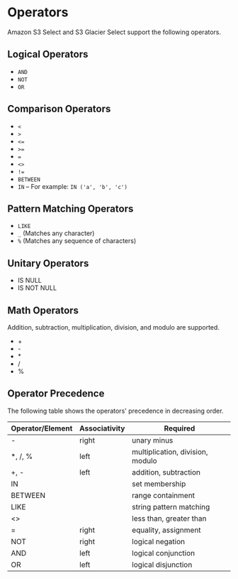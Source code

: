 # Operators<a name="s3-glacier-select-sql-reference-operators"></a>

Amazon S3 Select and S3 Glacier Select support the following operators\.

## Logical Operators<a name="s3-glacier-select-sql-reference-loical-ops"></a>
+ `AND`
+ `NOT`
+ `OR`

## Comparison Operators<a name="s3-glacier-select-sql-reference-compare-ops"></a>
+ `<` 
+ `>` 
+ `<=`
+ `>=`
+ `=`
+ `<>`
+ `!=`
+ `BETWEEN`
+ `IN` – For example: `IN ('a', 'b', 'c')`

## Pattern Matching Operators<a name="s3-glacier-select-sql-reference-pattern"></a>
+ `LIKE`
+ `_` \(Matches any character\)
+ `%` \(Matches any sequence of characters\)

## Unitary Operators<a name="s3-glacier-select-sql-reference-unitary-ops"></a>
+ IS NULL
+ IS NOT NULL

## Math Operators<a name="s3-glacier-select-sql-referencemath-ops"></a>

Addition, subtraction, multiplication, division, and modulo are supported\.
+ \+
+ \-
+ \*
+ /
+ %

## Operator Precedence<a name="s3-glacier-select-sql-reference-op-Precedence"></a>

The following table shows the operators' precedence in decreasing order\.


|  Operator/Element  |  Associativity |  Required  | 
| --- | --- | --- | 
| \-  | right  | unary minus  | 
| \*, /, %  | left  | multiplication, division, modulo  | 
| \+, \-  | left  | addition, subtraction  | 
| IN |  | set membership  | 
| BETWEEN |  | range containment  | 
| LIKE |  | string pattern matching  | 
| <> |  | less than, greater than  | 
| = | right  | equality, assignment | 
| NOT | right | logical negation  | 
| AND | left | logical conjunction  | 
| OR | left | logical disjunction  | 
